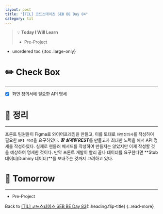 ```yaml
---
layout: post
title: "[TIL] 코드스테이츠 SEB BE Day 84"
category: til
---
```

> 💡 **Today I Will Learn**
>
> * Pre-Project

* unordered toc
{:toc .large-only}

# ✏️ Check Box
***

* [x] <label>화면 정의서에 필요한 API 명세</label>


# 📌 정리
***

프론트 팀원들이 Figma로 와이어프레임을 만들고, 이를 토대로 `화면정의서`를 작성하여 필요한 `API 작성`을 요구하였다. ***잘 설계된 REST***를 만들고자 최대한 노력을 해서 API 명세를 작성하였다. 실제로 핸들러 메서드를 작성하여 만들지는 않았지만 이제 작성할 것을 예상하여 명세한 것이다. 만약 프론트 개발이 빨리 끝나 데이터를 요구한다면 **Stub 데이터(Dummy 데이터)**를 보내주는 것까지 고려하고 있다.

# 🎯 Tomorrow
***

* Pre-Project

Back to [[TIL] 코드스테이츠 SEB BE Day 83](220824-til){:.heading.flip-title}
{:.read-more}